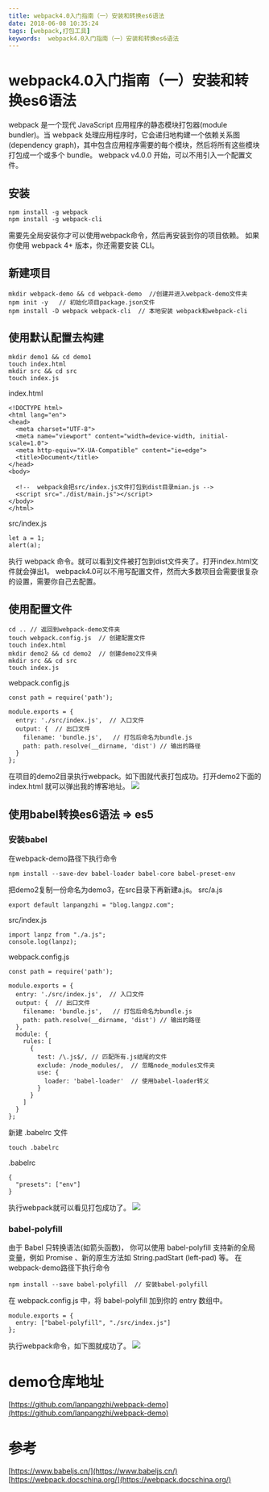 ```yaml
---
title: webpack4.0入门指南（一）安装和转换es6语法
date: 2018-06-08 10:35:24
tags: [webpack,打包工具]
keywords:  webpack4.0入门指南（一）安装和转换es6语法
---
```

# webpack4.0入门指南（一）安装和转换es6语法
webpack 是一个现代 JavaScript 应用程序的静态模块打包器(module bundler)。当 webpack 处理应用程序时，它会递归地构建一个依赖关系图(dependency graph)，其中包含应用程序需要的每个模块，然后将所有这些模块打包成一个或多个 bundle。 webpack v4.0.0 开始，可以不用引入一个配置文件。
<!--more-->

## 安装
```
npm install -g webpack
npm install -g webpack-cli
```
需要先全局安装你才可以使用webpack命令，然后再安装到你的项目依赖。
如果你使用 webpack 4+ 版本，你还需要安装 CLI。

## 新建项目
```
mkdir webpack-demo && cd webpack-demo  //创建并进入webpack-demo文件夹
npm init -y   // 初始化项目package.json文件
npm install -D webpack webpack-cli  // 本地安装 webpack和webpack-cli
```

## 使用默认配置去构建
```
mkdir demo1 && cd demo1
touch index.html
mkdir src && cd src
touch index.js
```
index.html
```
<!DOCTYPE html>
<html lang="en">
<head>
  <meta charset="UTF-8">
  <meta name="viewport" content="width=device-width, initial-scale=1.0">
  <meta http-equiv="X-UA-Compatible" content="ie=edge">
  <title>Document</title>
</head>
<body>
  
  <!--  webpack会把src/index.js文件打包到dist目录mian.js -->
  <script src="./dist/main.js"></script>
</body>
</html>
```
src/index.js
```
let a = 1;
alert(a);
```
执行 webpack 命令。就可以看到文件被打包到dist文件夹了。打开index.html文件就会弹出1。
webpack4.0可以不用写配置文件，然而大多数项目会需要很复杂的设置，需要你自己去配置。

## 使用配置文件
```
cd .. // 返回到webpack-demo文件夹
touch webpack.config.js  // 创建配置文件
touch index.html
mkdir demo2 && cd demo2  // 创建demo2文件夹
mkdir src && cd src
touch index.js
```
webpack.config.js
```
const path = require('path');

module.exports = {
  entry: './src/index.js',  // 入口文件
  output: {  // 出口文件
    filename: 'bundle.js',   // 打包后命名为bundle.js
    path: path.resolve(__dirname, 'dist') // 输出的路径
  }
};
```
在项目的demo2目录执行webpack。如下图就代表打包成功。打开demo2下面的index.html 就可以弹出我的博客地址。
![](http://hexo-1252491761.file.myqcloud.com/webpack4.0%E5%85%A5%E9%97%A8%E6%8C%87%E5%8D%97/QQ%E5%9B%BE%E7%89%8720180608132222.png)

## 使用babel转换es6语法 => es5

### 安装babel
在webpack-demo路径下执行命令
```
npm install --save-dev babel-loader babel-core babel-preset-env
```

把demo2复制一份命名为demo3，在src目录下再新建a.js。
src/a.js
```
export default lanpangzhi = "blog.langpz.com";
```
src/index.js
```
import lanpz from "./a.js";
console.log(lanpz);
```
webpack.config.js
```
const path = require('path');

module.exports = {
  entry: './src/index.js',  // 入口文件
  output: {  // 出口文件
    filename: 'bundle.js',   // 打包后命名为bundle.js
    path: path.resolve(__dirname, 'dist') // 输出的路径
  },
  module: {
    rules: [
      {
        test: /\.js$/, // 匹配所有.js结尾的文件
        exclude: /node_modules/,  // 忽略node_modules文件夹
        use: {
          loader: 'babel-loader'  // 使用babel-loader转义
        }
      }
    ]
  }
};
```
新建 .babelrc 文件
```
touch .babelrc
```
.babelrc
```
{
  "presets": ["env"]
}
```
执行webpack就可以看见打包成功了。
![](http://hexo-1252491761.file.myqcloud.com/webpack4.0%E5%85%A5%E9%97%A8%E6%8C%87%E5%8D%97/QQ%E5%9B%BE%E7%89%8720180608145725.png)

### babel-polyfill
由于 Babel 只转换语法(如箭头函数)， 你可以使用 babel-polyfill 支持新的全局变量，例如 Promise 、新的原生方法如 String.padStart (left-pad) 等。
在webpack-demo路径下执行命令
```
npm install --save babel-polyfill  // 安装babel-polyfill
```
在 webpack.config.js 中，将 babel-polyfill 加到你的 entry 数组中。
```
module.exports = {
  entry: ["babel-polyfill", "./src/index.js"]
};
```
执行webpack命令，如下图就成功了。
![](http://hexo-1252491761.file.myqcloud.com/webpack4.0%E5%85%A5%E9%97%A8%E6%8C%87%E5%8D%97/QQ%E5%9B%BE%E7%89%8720180608151354.png)

# demo仓库地址
[https://github.com/lanpangzhi/webpack-demo](https://github.com/lanpangzhi/webpack-demo)

# 参考
[https://www.babeljs.cn/](https://www.babeljs.cn/)
[https://webpack.docschina.org/](https://webpack.docschina.org/)